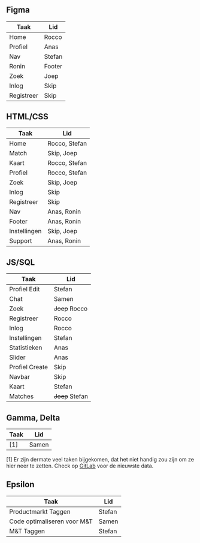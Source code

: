#

## Figma

| Taak | Lid |
| - | - |
| Home | Rocco |
| Profiel | Anas |
| Nav | Stefan
| Ronin | Footer |
| Zoek | Joep |
| Inlog | Skip |
| Registreer | Skip |

## HTML/CSS

| Taak | Lid |
| - | - |
| Home | Rocco, Stefan |
| Match | Skip, Joep |
| Kaart | Rocco, Stefan |
| Profiel | Rocco, Stefan |
| Zoek | Skip, Joep |
| Inlog | Skip |
| Registreer | Skip |
| Nav | Anas, Ronin |
| Footer | Anas, Ronin |
| Instellingen | Skip, Joep |
| Support | Anas, Ronin |

## JS/SQL

| Taak | Lid |
| - | - |
| Profiel Edit | Stefan |
| Chat | Samen |
| Zoek | <del>Joep</del> Rocco |
| Registreer | Rocco |
| Inlog | Rocco |
| Instellingen | Stefan |
| Statistieken | Anas |
| Slider | Anas |
| Profiel Create | Skip |
| Navbar | Skip |
| Kaart | Stefan |
| Matches | <del>Joep</del> Stefan |

## Gamma, Delta

| Taak | Lid |
| - | - |
| [1] | Samen |

[1] Er zijn dermate veel taken bijgekomen, dat het niet handig zou zijn om ze hier neer te zetten. Check op [GitLab](https://gitlab.fdmci.hva.nl/FYS/2223/is110/team-3/-/issues) voor de nieuwste data.

## Epsilon

| Taak | Lid |
| - | - |
| Productmarkt Taggen | Stefan |
| Code optimaliseren voor M&T | Samen |
| M&T Taggen | Stefan |